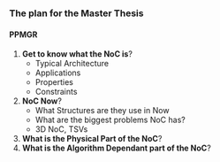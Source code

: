 ### **The plan for the Master Thesis**
#### **PPMGR**
1. **Get to know what the NoC is**?
   - Typical Architecture
   - Applications
   - Properties
   - Constraints
2. **NoC Now**?
   - What Structures are they use in Now
   - What are the biggest problems NoC has?
   - 3D NoC, TSVs
3. **What is the Physical Part of the NoC**?
4. **What is the Algorithm Dependant part of the NoC**?
